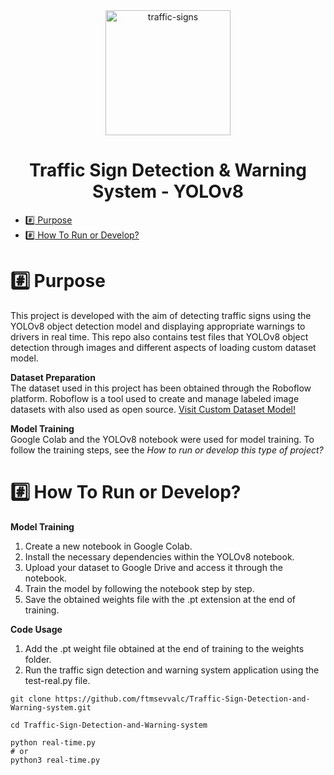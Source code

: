<div align="center">
<img src="https://cdn-icons-png.flaticon.com/512/8708/8708013.png" width="200" height="200" alt="traffic-signs">
</div>

<h1 align="center">Traffic Sign Detection & Warning System - YOLOv8</h1>

*  [:hash: Purpose](#hash-purpose)
*  [:hash: How To Run or Develop?](#hash-how-to-run-or-develop)

<p align="justify">

# :hash: Purpose
This project is developed with the aim of detecting traffic signs using the YOLOv8 object detection model and displaying appropriate warnings to drivers in real time. This repo also contains test files that YOLOv8 object detection through images and different aspects of loading custom dataset model.

**Dataset Preparation** <br>
The dataset used in this project has been obtained through the Roboflow platform. Roboflow is a tool used to create and manage labeled image datasets with also used as open source. [Visit Custom Dataset Model!](https://universe.roboflow.com/fsevval/traffic-sign-guy19)

**Model Training** <br>
Google Colab and the YOLOv8 notebook were used for model training. To follow the training steps, see the _How to run or develop this type of project?_

# :hash: How To Run or Develop?
**Model Training** <br>
1. Create a new notebook in Google Colab.
2. Install the necessary dependencies within the YOLOv8 notebook.
3. Upload your dataset to Google Drive and access it through the notebook.
4. Train the model by following the notebook step by step.
5. Save the obtained weights file with the .pt extension at the end of training.

**Code Usage** <br>
1. Add the .pt weight file obtained at the end of training to the weights folder.
2. Run the traffic sign detection and warning system application using the test-real.py file.
```
git clone https://github.com/ftmsevvalc/Traffic-Sign-Detection-and-Warning-system.git
```
```
cd Traffic-Sign-Detection-and-Warning-system
```
```
python real-time.py
# or
python3 real-time.py
```
</p>